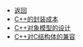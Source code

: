 * [返回](../README.md)
* [C++的封装成本](./encapsulation.md)
* [C++对象模型的设计](./cppModel.md)
* [C++对C结构体的兼容](./struct.md)




